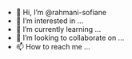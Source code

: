 - 👋 Hi, I’m @rahmani-sofiane
- 👀 I’m interested in ...
- 🌱 I’m currently learning ...
- 💞️ I’m looking to collaborate on ...
- 📫 How to reach me ...

<!---
rahmani-sofiane/rahmani-sofiane is a ✨ special ✨ repository because its `README.md` (this file) appears on your GitHub profile.
You can click the Preview link to take a look at your changes.
--->
